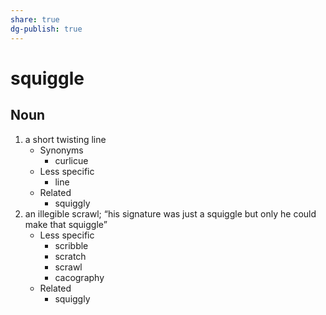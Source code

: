 ```yaml
---
share: true
dg-publish: true
---
```

# squiggle


## Noun

1. a short twisting line
	- Synonyms
		- curlicue
	- Less specific
		- line
	- Related
		- squiggly
2. an illegible scrawl; “his signature was just a squiggle but only he could make that squiggle”
	- Less specific
		- scribble
		- scratch
		- scrawl
		- cacography
	- Related
		- squiggly

